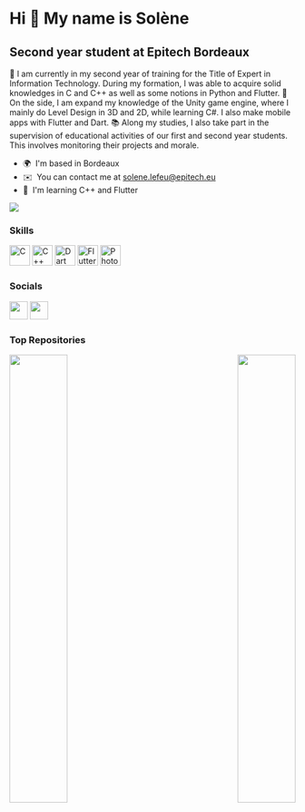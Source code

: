 Hi 👋 My name is Solène
=======================

Second year student at Epitech Bordeaux
---------------------------------------

💼 I am currently in my second year of training for the Title of Expert in Information Technology. During my formation, I was able to acquire solid knowledges in C and C++ as well as some notions in Python and Flutter. 👾 On the side, I am expand my knowledge of the Unity game engine, where I mainly do Level Design in 3D and 2D, while learning C#. I also make mobile apps with Flutter and Dart. 📚 Along my studies, I also take part in the supervision of educational activities of our first and second year students. This involves monitoring their projects and morale.

*   🌍  I'm based in Bordeaux
*   ✉️  You can contact me at [solene.lefeu@epitech.eu](mailto:solene.lefeu@epitech.eu)
*   🧠  I'm learning C++ and Flutter

<a href="https://www.github.com/slefeu" target="_blank" rel="noreferrer"><img
                  src="https://img.shields.io/github/followers/slefeu?logo=github&style=for-the-badge&color=0891b2&labelColor=1c1917" /></a>

### Skills
<p align="left">
                                <a href="https://docs.microsoft.com/en-us/cpp/?view=msvc-170" target="_blank" rel="noreferrer"><img src="https://raw.githubusercontent.com/danielcranney/readme-generator/main/public/icons/skills/c-colored.svg" width="36" height="36" alt="C" /></a>
                                <a href="https://docs.microsoft.com/en-us/cpp/?view=msvc-170" target="_blank" rel="noreferrer"><img src="https://raw.githubusercontent.com/danielcranney/readme-generator/main/public/icons/skills/cplusplus-colored.svg" width="36" height="36" alt="C++" /></a>
                                <a href="https://dart.dev/" target="_blank" rel="noreferrer"><img src="https://raw.githubusercontent.com/danielcranney/readme-generator/main/public/icons/skills/dart-colored.svg" width="36" height="36" alt="Dart" /></a>
                                <a href="https://flutter.dev/" target="_blank" rel="noreferrer"><img src="https://raw.githubusercontent.com/danielcranney/readme-generator/main/public/icons/skills/flutter-colored.svg" width="36" height="36" alt="Flutter" /></a>
                                <a href="https://www.adobe.com/uk/products/photoshop.html" target="_blank" rel="noreferrer"><img src="https://raw.githubusercontent.com/danielcranney/readme-generator/main/public/icons/skills/photoshop-colored.svg" width="36" height="36" alt="Photoshop" /></a>
                    </p>
                    

### Socials
<p align="left">
  <a href="https://www.github.com/slefeu" target="_blank" rel="noreferrer"><img src="https://raw.githubusercontent.com/danielcranney/readme-generator/main/public/icons/socials/github.svg" width="32" height="32" /></a> <a href="https://www.linkedin.com/in/solene-lefeu/" target="_blank" rel="noreferrer"><img src="https://raw.githubusercontent.com/danielcranney/readme-generator/main/public/icons/socials/linkedin.svg" width="32" height="32" /></a></p>

### <b>Top Repositories</b>

<div width="100%" align="center"><a href="https://github.com/slefeu/Arcade" align="left"><img align="left" width="45%" src="https://github-readme-stats.vercel.app/api/pin/?username=slefeu&repo=Arcade&title_color=0891b2&text_color=ffffff&icon_color=0891b2&bg_color=1c1917&hide_border=true&locale=en" /></a><a href="https://github.com/slefeu/Plazza" align="right"><img align="right" width="45%" src="https://github-readme-stats.vercel.app/api/pin/?username=slefeu&repo=Plazza&title_color=0891b2&text_color=ffffff&icon_color=0891b2&bg_color=1c1917&hide_border=true&locale=en" /></a></div><br /><br /><br /><br /><br /><br /><br />
